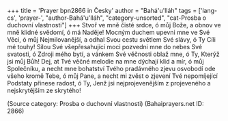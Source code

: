+++
title = 'Prayer bpn2866 in Česky'
author = "Bahá'u'lláh"
tags = ['lang-cs', 'prayer-', "author-Bahá'u'lláh", "category-unsorted", "cat-Prosba o duchovní vlastnosti"]
+++
Stvoř ve mně čisté srdce, ó můj Bože, a obnov ve mně klidné svědomí, ó má Naděje! Mocným duchem upevni mne ve Své Věci, ó můj Nejmilovanější, a odhal Svou cestu světlem Své slávy, ó Ty Cíli mé touhy! Silou Své všepřesahující moci pozvedni mne do nebes Své svatosti, ó Zdroji mého bytí, a vánkem Své věčnosti oblaž mne, ó Ty, Kterýž jsi můj Bůh! Dej, at Tvé věčné melodie na mne dýchají klid a mír, ó můj Společníku, a necht mne bohatství Tvého pradávného zjevu osvobodí ode všeho kromě Tebe, ó můj Pane, a necht mi zvěst o zjevení Tvé nepomíjející Podstaty přinese radost, ó Ty, Jenž jsi nejprojevenějším z projeveného a nejskrytějším ze skrytého!

(Source category: Prosba o duchovní vlastnosti)
(Bahaiprayers.net ID: 2866)
